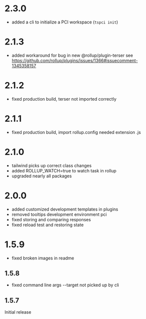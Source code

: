 
# 2.3.0
- added a cli to initialize a PCI workspace (```tspci init```)
# 2.1.3
- added workaround for bug in new @rollup/plugin-terser
  see https://github.com/rollup/plugins/issues/1366#issuecomment-1345358157

# 2.1.2

- fixed production build, terser not imported correctly

# 2.1.1

- fixed production build, import rollup.config needed extension .js

# 2.1.0

- tailwind picks up correct class changes
- added ROLLUP_WATCH=true to watch task in rollup
- upgraded nearly all packages

# 2.0.0

- added customized development templates in plugins
- removed tooltips development environment pci
- fixed storing and comparing responses
- fixed reload test and restoring state

# 1.5.9

- fixed broken images in readme

## 1.5.8

- fixed command line args --target not picked up by cli 

## 1.5.7 

Initial release